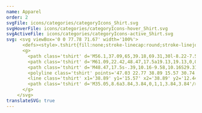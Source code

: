 ```yaml
---
name: Apparel
order: 2
svgFile: icons/categories/categoryIcons_Shirt.svg
svgHoverFile: icons/categories/categoryIcons-hover_Shirt.svg
svgActiveFile: icons/categories/categoryIcons-active_Shirt.svg
svg: <svg viewBox='0 0 77.78 71.67' width='100%'> 
      <defs><style>.tshirt{fill:none;stroke-linecap:round;stroke-linejoin:round;stroke-width:1.3px;}</style></defs> 
      <g> 
        <path class='tshirt' d='M56.1,37.09,65,39.18,69.31,30l-8.22-7.55s-5,4.45-5,9.84V66.9H21.68V32.26c0-5.39-5-9.84-5-9.84L8.47,30l4.36,9.21,8.85-2.09'/> 
        <path class='tshirt' d='M61.09,22.42,48.47,17.5a19.13,19.13,0,0,1-9.58,2.72,19.13,19.13,0,0,1-9.58-2.72L16.69,22.42'/> 
        <path class='tshirt' d='M48.47,17.5s-.39,10.16-9.58,10.16S29.31,17.5,29.31,17.5'/> 
        <polyline class='tshirt' points='47.03 22.77 38.89 15.57 30.74 22.77'/> 
        <line class='tshirt' x1='38.89' y1='15.57' x2='38.89' y2='12.44'/> 
        <path class='tshirt' d='M35.05,8.6a3.84,3.84,0,1,1,3.84,3.84'/> 
      </g> 
    </svg>
translateSVG: true
---
```

